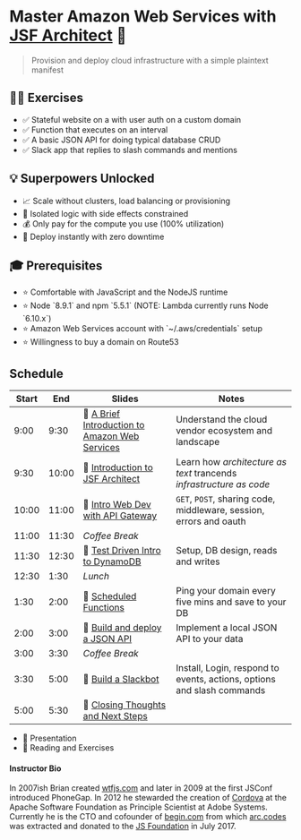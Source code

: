 # Master Amazon Web Services with [JSF Architect](https://arc.codes) 🎉

> Provision and deploy cloud infrastructure with a simple plaintext manifest 

<div class=hero>
  <section>
    <h2>🏋️‍♀️ Exercises</h2>
    <ul>
      <li>✅ Stateful website on a with user auth on a custom domain
      <li>✅ Function that executes on an interval 
      <li>✅ A basic JSON API for doing typical database CRUD
      <li>✅ Slack app that replies to slash commands and mentions
    </ul>
  </section>
  <section>
    <h2>💡 Superpowers Unlocked</h2>
    <ul>
    <li>📈 Scale without clusters, load balancing or provisioning
    <li>🔬 Isolated logic with side effects constrained
    <li>💰 Only pay for the compute you use (100% utilization)
    <li>🚀 Deploy instantly with zero downtime
    </ul>
  </section>
  <section>
    <h2>🎓 Prerequisites</h2>
    <ul>
    <li>⭐️ Comfortable with JavaScript and the NodeJS runtime
    <li>⭐️ Node `8.9.1` and npm `5.5.1` (NOTE: Lambda currently runs Node `6.10.x`)
    <li>⭐️ Amazon Web Services account with  `~/.aws/credentials` setup
    <li>⭐️ Willingness to buy a domain on Route53
    </ul>
  </section>
</div>

## Schedule

| Start | End   | Slides                                                                       | Notes                                                                  |
| ----- | ----- | -----------------------------------------------------------------------------| ---------------------------------------------------------------------- |
|  9:00 |  9:30 | 🎺  [A Brief Introduction to Amazon Web Services](/00-intro-to-aws)           | Understand the cloud vendor ecosystem and landscape                    |
|  9:30 | 10:00 | 🎺  [Introduction to JSF Architect](https://brianleroux.github.com/arc-preso) | Learn how _architecture as text_ trancends _infrastructure as code_    |
| 10:00 | 11:00 | 🌟  [Intro Web Dev with API Gateway](/02-intro-to-web)                        | `GET`, `POST`, sharing code, middleware, session, errors and oauth     |
| 11:00 | 11:30 | _Coffee Break_                                                               | &nbsp;                                                                 |
| 11:30 | 12:30 | 🌟  [Test Driven Intro to DynamoDB](/03-intro-to-ddb)                         | Setup, DB design, reads and writes                                     | 
| 12:30 |  1:30 | _Lunch_                                                                      | &nbsp;                                                                 |
|  1:30 |  2:00 | 🌟  [Scheduled Functions](/04-replace-cron)                                   | Ping your domain every five mins and save to your DB                   | 
|  2:00 |  3:00 | 🌟  [Build and deploy a JSON API](/04-json-service)                           | Implement a local JSON API to your data                                |
|  3:00 |  3:30 | _Coffee Break_                                                               | &nbsp;                                                                 | 
|  3:30 |  5:00 | 🌟  [Build a Slackbot](/05-slackbot-api)                                      | Install, Login, respond to events, actions, options and slash commands |
|  5:00 |  5:30 | 🎺  [Closing Thoughts and Next Steps](/06-closing-thot)                       | &nbsp;                                                                 |

- 🎺  Presentation
- 🌟  Reading and Exercises

#### Instructor Bio

In 2007ish Brian created [wtfjs.com](https://wtfjs.com) and later in 2009 at the first JSConf introduced PhoneGap. In 2012 he stewarded the creation of [Cordova](https://cordova.apache.org) at the Apache Software Foundation as Principle Scientist at Adobe Systems. Currently he is the CTO and cofounder of [begin.com](https://begin.com) from which [arc.codes](https://arc.codes) was extracted and donated to the [JS Foundation](https://js.foundation) in July 2017.

